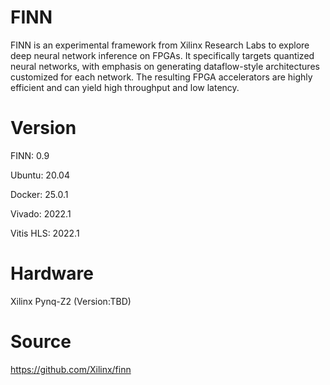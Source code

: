 # FINN

FINN is an experimental framework from Xilinx Research Labs to explore deep neural network inference on FPGAs. It specifically targets quantized neural networks, with emphasis on generating dataflow-style architectures customized for each network. The resulting FPGA accelerators are highly efficient and can yield high throughput and low latency. 

# Version

FINN: 0.9

Ubuntu: 20.04

Docker: 25.0.1

Vivado: 2022.1

Vitis HLS: 2022.1


# Hardware

Xilinx Pynq-Z2 (Version:TBD)


# Source

https://github.com/Xilinx/finn

